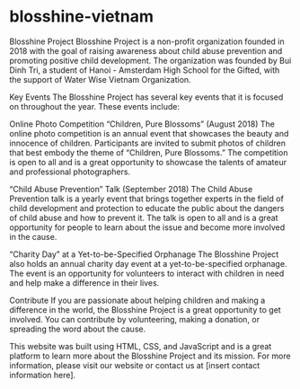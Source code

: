 # blosshine-vietnam

Blosshine Project
Blosshine Project is a non-profit organization founded in 2018 with the goal of raising awareness about child abuse prevention and promoting positive child development. The organization was founded by Bui Dinh Tri, a student of Hanoi - Amsterdam High School for the Gifted, with the support of Water Wise Vietnam Organization.

Key Events
The Blosshine Project has several key events that it is focused on throughout the year. These events include:

Online Photo Competition “Children, Pure Blossoms” (August 2018)
The online photo competition is an annual event that showcases the beauty and innocence of children. Participants are invited to submit photos of children that best embody the theme of “Children, Pure Blossoms.” The competition is open to all and is a great opportunity to showcase the talents of amateur and professional photographers.

“Child Abuse Prevention” Talk (September 2018)
The Child Abuse Prevention talk is a yearly event that brings together experts in the field of child development and protection to educate the public about the dangers of child abuse and how to prevent it. The talk is open to all and is a great opportunity for people to learn about the issue and become more involved in the cause.

“Charity Day” at a Yet-to-be-Specified Orphanage
The Blosshine Project also holds an annual charity day event at a yet-to-be-specified orphanage. The event is an opportunity for volunteers to interact with children in need and help make a difference in their lives.

Contribute
If you are passionate about helping children and making a difference in the world, the Blosshine Project is a great opportunity to get involved. You can contribute by volunteering, making a donation, or spreading the word about the cause.

This website was built using HTML, CSS, and JavaScript and is a great platform to learn more about the Blosshine Project and its mission. For more information, please visit our website or contact us at [insert contact information here].
